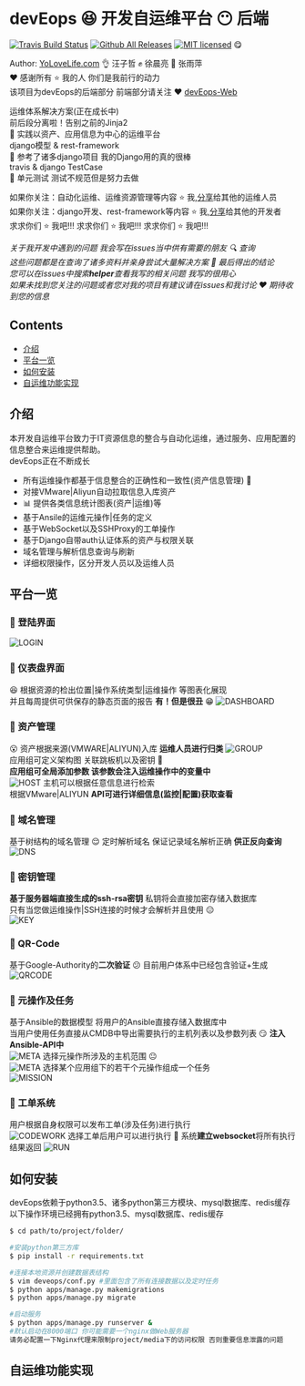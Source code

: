 devEops :laughing: 开发自运维平台 :no_mouth: 后端
================================
[![Travis Build Status](https://travis-ci.org/YoLoveLife/DevOps.svg?branch=master)](https://travis-ci.org/YoLoveLife/DevOps)
[![Github All Releases](https://img.shields.io/github/downloads/atom/atom/total.svg)](https://github.com/YoLoveLife/devEops/releases)
[![MIT licensed](https://img.shields.io/badge/license-MIT-blue.svg)](./LICENSE.md) :yum: </br>

Author: [YoLoveLife.com](http://www.yolovelife.com) :ok_hand:  汪子哲 :fist: 徐晨亮 :facepunch: 张雨萍</br>
:heart: 感谢所有 :star: 我的人 你们是我前行的动力</br>
该项目为devEops的后端部分 前端部分请关注 :heart: [devEops-Web](https://github.com/YoLoveLife/devEopsWeb)</br>

运维体系解决方案(正在成长中)</br>
前后段分离啦！告别之前的Jinja2</br>
:muscle: 实践以资产、应用信息为中心的运维平台</br>
django模型 & rest-framework</br>
:muscle: 参考了诸多django项目 我的Django用的真的很棒</br>
travis & django TestCase</br>
:muscle: 单元测试 测试不规范但是努力去做

如果你关注：自动化运维、运维资源管理等内容  :star: 我,[分享](http://www.yolovelife.com)给其他的运维人员</br>
如果你关注：django开发、rest-framework等内容  :star: 我,[分享](http://www.yolovelife.com)给其他的开发者</br>
求求你们 :star: 我吧!!!   求求你们 :star: 我吧!!!   求求你们 :star: 我吧!!!</br>

*关于我开发中遇到的问题 我会写在issues当中供有需要的朋友 :mag: 查询*</br>
*这些问题都是在查询了诸多资料并亲身尝试大量解决方案 :grimacing: 最后得出的结论*</br>
*您可以在issues中搜索**helper**查看我写的相关问题 我写的很用心*</br>
*如果未找到您关注的问题或者您对我的项目有建议请在issues和我讨论 :heart: 期待收到您的信息*</br>

## Contents
* [介绍](#introduce)
* [平台一览](#looklike)
* [如何安装](#howtoinstall)
* [自运维功能实现](#whatcando)
## <a name="introduce"> 介绍 </a>
本开发自运维平台致力于IT资源信息的整合与自动化运维，通过服务、应用配置的信息整合来运维提供帮助。</br>
devEops正在不断成长
- 所有运维操作都基于信息整合的正确性和一致性(资产信息管理) :floppy_disk: </br>
- 对接VMware|Aliyun自动拉取信息入库资产 </br>
- :bar_chart: 提供各类信息统计图表(资产|运维)等</br>
- 基于Ansile的运维元操作|任务的定义</br>
- 基于WebSocket以及SSHProxy的工单操作 </br>
- 基于Django自带auth认证体系的资产与权限关联</br>
- 域名管理与解析信息查询与刷新</br>
- 详细权限操作，区分开发人员以及运维人员 </br>

## <a name="looklike"> 平台一览 </a>
### :muscle: 登陆界面
![LOGIN](img/login.png)</br>

### :muscle: 仪表盘界面
 :satisfied: 根据资源的检出位置|操作系统类型|运维操作 等图表化展现</br>
并且每周提供可供保存的静态页面的报告 **有！但是很丑** :grin:
![DASHBOARD](img/dashboard.png)

### :muscle: 资产管理
 :open_mouth: 资产根据来源(VMWARE|ALIYUN)入库 **运维人员进行归类**
![GROUP](img/group.png)</br>
应用组可定义架构图 关联跳板机以及密钥 :key: </br>
**应用组可全局添加参数 该参数会注入运维操作中的变量中**</br>
![HOST](img/host.png)
主机可以根据任意信息进行检索</br>
根据VMware|ALIYUN **API可进行详细信息(监控|配置)获取查看**</br>

### :muscle: 域名管理
基于树结构的域名管理 :relieved: 定时解析域名 保证记录域名解析正确 **供正反向查询**
![DNS](img/dns.png)

### :muscle: 密钥管理
**基于服务器端直接生成的ssh-rsa密钥** 私钥将会直接加密存储入数据库</br>
只有当您做运维操作|SSH连接的时候才会解析并且使用 :expressionless: </br>
![KEY](img/key.png)

### :muscle: QR-Code
基于Google-Authority的**二次验证** :confused: 目前用户体系中已经包含验证+生成</br>
![QRCODE](img/qrcode.png)

### :muscle: 元操作及任务
基于Ansible的数据模型 将用户的Ansible直接存储入数据库中</br>
当用户使用任务直接从CMDB中导出需要执行的主机列表以及参数列表 :smirk: **注入Ansible-API中**</br>
![META](img/meta.png)
选择元操作所涉及的主机范围 :neutral_face: </br>
![META](img/meta_bt.png)
选择某个应用组下的若干个元操作组成一个任务</br>
![MISSION](img/mission.png)

### :muscle: 工单系统
用户根据自身权限可以发布工单(涉及任务)进行执行</br>
![CODEWORK](img/work.png)
选择工单后用户可以进行执行 :punch: 系统**建立websocket**将所有执行结果返回
![RUN](img/run.png)

## <a name="howtoinstall"> 如何安装 </a>
devEops依赖于python3.5、诸多python第三方模块、mysql数据库、redis缓存</br>
以下操作环境已经拥有python3.5、mysql数据库、redis缓存
```bash
$ cd path/to/project/folder/

#安装python第三方库
$ pip install -r requirements.txt

#连接本地资源并创建数据表结构
$ vim deveops/conf.py #里面包含了所有连接数据以及定时任务
$ python apps/manage.py makemigrations
$ python apps/manage.py migrate

#启动服务
$ python apps/manage.py runserver &
#默认启动在8000端口 你可能需要一个nginx做Web服务器
请务必配置一下Nginx代理来限制project/media下的访问权限 否则重要信息泄露的问题
```
## <a name="whatcando"> 自运维功能实现 </a>
